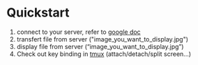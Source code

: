 
# Quickstart

 1. connect to your server, refer to [google doc](https://docs.google.com/document/d/1hbJAf-Ns2pl4icoGJHKpFU926dPpnfSdgRR9IPXOQEI/edit#)
 2. transfert file from server ("image_you_want_to_display.jpg")
 3. display file from server (“image_you_want_to_display.jpg”)
 4. Check out key binding in [tmux](https://www.hamvocke.com/blog/a-quick-and-easy-guide-to-tmux/) (attach/detach/split screen...)
 
